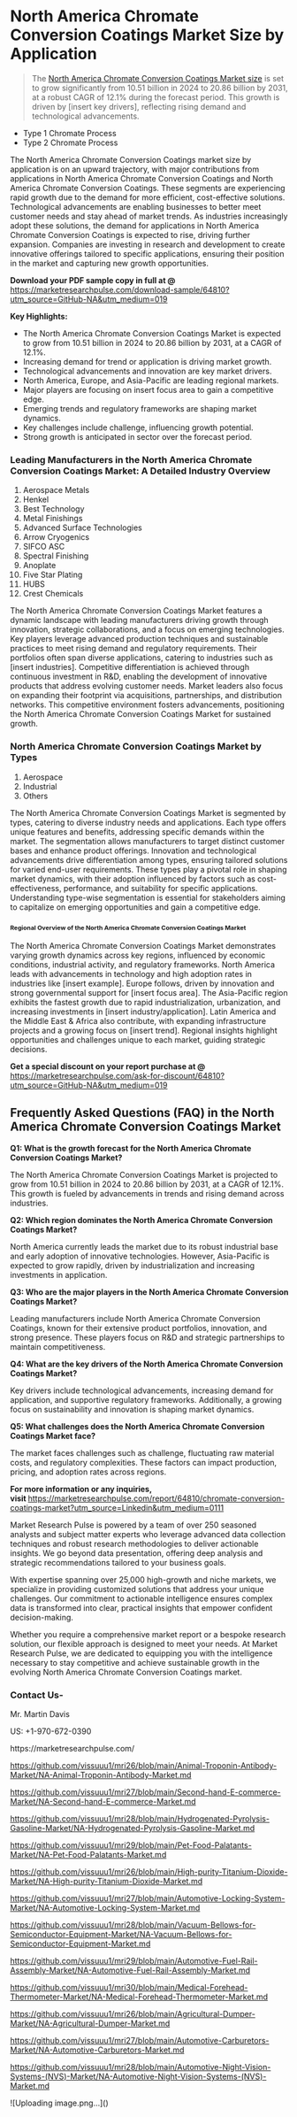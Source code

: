 <h1>North America Chromate Conversion Coatings Market&nbsp;Size by Application</h1><blockquote><p>The <a href="https://marketresearchpulse.com/download-sample/64810?utm_source=GitHub-NA&amp;utm_medium=019">North America Chromate Conversion Coatings Market size</a> is set to grow significantly from 10.51 billion in 2024 to 20.86 billion by 2031, at a robust CAGR of 12.1% during the forecast period. This growth is driven by [insert key drivers], reflecting rising demand and technological advancements.</p></blockquote><ul><li>Type 1 Chromate Process<li> Type 2 Chromate Process</li></ul><p>The North America Chromate Conversion Coatings market size by application is on an upward trajectory, with major contributions from applications in North America Chromate Conversion Coatings and North America Chromate Conversion Coatings. These segments are experiencing rapid growth due to the demand for more efficient, cost-effective solutions. Technological advancements are enabling businesses to better meet customer needs and stay ahead of market trends. As industries increasingly adopt these solutions, the demand for applications in North America Chromate Conversion Coatings is expected to rise, driving further expansion. Companies are investing in research and development to create innovative offerings tailored to specific applications, ensuring their position in the market and capturing new growth opportunities.</p><p><strong>Download your PDF sample copy in full at @ </strong><a href="https://marketresearchpulse.com/download-sample/64810?utm_source=GitHub-NA&amp;utm_medium=019">https://marketresearchpulse.com/download-sample/64810?utm_source=GitHub-NA&amp;utm_medium=019</a></p><p><strong>Key Highlights: </strong></p><ul><li>The North America Chromate Conversion Coatings Market is expected to grow from 10.51 billion in 2024 to 20.86 billion by 2031, at a CAGR of 12.1%.</li><li>Increasing demand for trend or application is driving market growth.</li><li>Technological advancements and innovation are key market drivers.</li><li>North America, Europe, and Asia-Pacific are leading regional markets.</li><li>Major players are focusing on insert focus area to gain a competitive edge.</li><li>Emerging trends and regulatory frameworks are shaping market dynamics.</li><li>Key challenges include challenge, influencing growth potential.</li><li>Strong growth is anticipated in sector over the forecast period.</li></ul><h3>Leading Manufacturers in the North America Chromate Conversion Coatings Market: A Detailed Industry Overview</h3><ol><li>Aerospace Metals</li><li>Henkel</li><li>Best Technology</li><li>Metal Finishings</li><li>Advanced Surface Technologies</li><li>Arrow Cryogenics</li><li>SIFCO ASC</li><li>Spectral Finishing</li><li>Anoplate</li><li>Five Star Plating</li><li>HUBS</li><li>Crest Chemicals</li></ol><div class="flex max-w-full flex-col flex-grow"><div class="min-h-8 text-message flex w-full flex-col items-end gap-2 whitespace-normal break-words [.text-message+&amp;]:mt-5" dir="auto" data-message-author-role="assistant" data-message-id="fd8432e4-4910-450d-b182-61b7bfb0a01f" data-message-model-slug="gpt-4o"><div class="flex w-full flex-col gap-1 empty:hidden first:pt-[3px]"><div class="markdown prose w-full break-words dark:prose-invert light"><p>The North America Chromate Conversion Coatings Market features a dynamic landscape with leading manufacturers driving growth through innovation, strategic collaborations, and a focus on emerging technologies. Key players leverage advanced production techniques and sustainable practices to meet rising demand and regulatory requirements. Their portfolios often span diverse applications, catering to industries such as [insert industries]. Competitive differentiation is achieved through continuous investment in R&amp;D, enabling the development of innovative products that address evolving customer needs. Market leaders also focus on expanding their footprint via acquisitions, partnerships, and distribution networks. This competitive environment fosters advancements, positioning the North America Chromate Conversion Coatings Market for sustained growth.</p></div></div></div></div><h3>North America Chromate Conversion Coatings Market by Types</h3><ol><li>Aerospace<li> Industrial<li> Others</li></ol><div class="flex max-w-full flex-col flex-grow"><div class="min-h-8 text-message flex w-full flex-col items-end gap-2 whitespace-normal break-words [.text-message+&amp;]:mt-5" dir="auto" data-message-author-role="assistant" data-message-id="084470be-0bb7-4664-bddf-5156b4f41249" data-message-model-slug="gpt-4o-mini"><div class="flex w-full flex-col gap-1 empty:hidden first:pt-[3px]"><div class="markdown prose w-full break-words dark:prose-invert light"><p>The North America Chromate Conversion Coatings Market is segmented by types, catering to diverse industry needs and applications. Each type offers unique features and benefits, addressing specific demands within the market. The segmentation allows manufacturers to target distinct customer bases and enhance product offerings. Innovation and technological advancements drive differentiation among types, ensuring tailored solutions for varied end-user requirements. These types play a pivotal role in shaping market dynamics, with their adoption influenced by factors such as cost-effectiveness, performance, and suitability for specific applications. Understanding type-wise segmentation is essential for stakeholders aiming to capitalize on emerging opportunities and gain a competitive edge.</p></div></div></div></div><h3><span style="font-size: 11px;">Regional Overview of the North America Chromate Conversion Coatings Market</span></h3><div class="flex max-w-full flex-col flex-grow"><div class="min-h-8 text-message flex w-full flex-col items-end gap-2 whitespace-normal break-words [.text-message+&amp;]:mt-5" dir="auto" data-message-author-role="assistant" data-message-id="e9038762-ce64-4e30-91c9-9bd413514231" data-message-model-slug="gpt-4o-mini"><div class="flex w-full flex-col gap-1 empty:hidden first:pt-[3px]"><div class="markdown prose w-full break-words dark:prose-invert light"><p>The North America Chromate Conversion Coatings Market demonstrates varying growth dynamics across key regions, influenced by economic conditions, industrial activity, and regulatory frameworks. North America leads with advancements in technology and high adoption rates in industries like [insert example]. Europe follows, driven by innovation and strong governmental support for [insert focus area]. The Asia-Pacific region exhibits the fastest growth due to rapid industrialization, urbanization, and increasing investments in [insert industry/application]. Latin America and the Middle East &amp; Africa also contribute, with expanding infrastructure projects and a growing focus on [insert trend]. Regional insights highlight opportunities and challenges unique to each market, guiding strategic decisions.</p></div></div></div></div><p><strong>Get a special discount on your report purchase at @ </strong><a href="https://marketresearchpulse.com/ask-for-discount/64810?utm_source=GitHub-NA&amp;utm_medium=019">https://marketresearchpulse.com/ask-for-discount/64810?utm_source=GitHub-NA&amp;utm_medium=019</a></p><h2>Frequently Asked Questions (FAQ) in the North America Chromate Conversion Coatings Market</h2><p><strong>Q1: What is the growth forecast for the North America Chromate Conversion Coatings Market?</strong></p><p>The North America Chromate Conversion Coatings Market is projected to grow from 10.51 billion in 2024 to 20.86 billion by 2031, at a CAGR of 12.1%. This growth is fueled by advancements in trends and rising demand across industries.</p><p><strong>Q2: Which region dominates the North America Chromate Conversion Coatings Market?</strong></p><p>North America currently leads the market due to its robust industrial base and early adoption of innovative technologies. However, Asia-Pacific is expected to grow rapidly, driven by industrialization and increasing investments in application.</p><p><strong>Q3: Who are the major players in the North America Chromate Conversion Coatings Market?</strong></p><p>Leading manufacturers include North America Chromate Conversion Coatings, known for their extensive product portfolios, innovation, and strong presence. These players focus on R&amp;D and strategic partnerships to maintain competitiveness.</p><p><strong>Q4: What are the key drivers of the North America Chromate Conversion Coatings Market?</strong></p><p>Key drivers include technological advancements, increasing demand for application, and supportive regulatory frameworks. Additionally, a growing focus on sustainability and innovation is shaping market dynamics.</p><p><strong>Q5: What challenges does the North America Chromate Conversion Coatings Market face?</strong></p><p>The market faces challenges such as challenge, fluctuating raw material costs, and regulatory complexities. These factors can impact production, pricing, and adoption rates across regions.</p><p><strong>For more information or any inquiries, visit&nbsp;</strong><a href="https://marketresearchpulse.com/report/64810/chromate-conversion-coatings-market?utm_source=Linkedin&utm_medium=0111">https://marketresearchpulse.com/report/64810/chromate-conversion-coatings-market?utm_source=Linkedin&utm_medium=0111</a></p><p>Market Research Pulse is powered by a team of over 250 seasoned analysts and subject matter experts who leverage advanced data collection techniques and robust research methodologies to deliver actionable insights. We go beyond data presentation, offering deep analysis and strategic recommendations tailored to your business goals.</p><p>With expertise spanning over 25,000 high-growth and niche markets, we specialize in providing customized solutions that address your unique challenges. Our commitment to actionable intelligence ensures complex data is transformed into clear, practical insights that empower confident decision-making.</p><p>Whether you require a comprehensive market report or a bespoke research solution, our flexible approach is designed to meet your needs. At Market Research Pulse, we are dedicated to equipping you with the intelligence necessary to stay competitive and achieve sustainable growth in the evolving North America Chromate Conversion Coatings market.</p><h3><strong>Contact Us-</strong></h3><p>Mr. Martin Davis</p><p>US: +1-970-672-0390</p><p>https://marketresearchpulse.com/</p><p><a href="https://github.com/vissuuu1/mri26/blob/main/Animal-Troponin-Antibody-Market/NA-Animal-Troponin-Antibody-Market.md">https://github.com/vissuuu1/mri26/blob/main/Animal-Troponin-Antibody-Market/NA-Animal-Troponin-Antibody-Market.md</a></p><p><a href="https://github.com/vissuuu1/mri27/blob/main/Second-hand-E-commerce-Market/NA-Second-hand-E-commerce-Market.md">https://github.com/vissuuu1/mri27/blob/main/Second-hand-E-commerce-Market/NA-Second-hand-E-commerce-Market.md</a></p><p><a href="https://github.com/vissuuu1/mri28/blob/main/Hydrogenated-Pyrolysis-Gasoline-Market/NA-Hydrogenated-Pyrolysis-Gasoline-Market.md">https://github.com/vissuuu1/mri28/blob/main/Hydrogenated-Pyrolysis-Gasoline-Market/NA-Hydrogenated-Pyrolysis-Gasoline-Market.md</a></p><p><a href="https://github.com/vissuuu1/mri29/blob/main/Pet-Food-Palatants-Market/NA-Pet-Food-Palatants-Market.md">https://github.com/vissuuu1/mri29/blob/main/Pet-Food-Palatants-Market/NA-Pet-Food-Palatants-Market.md</a></p><p><a href="https://github.com/vissuuu1/mri26/blob/main/High-purity-Titanium-Dioxide-Market/NA-High-purity-Titanium-Dioxide-Market.md">https://github.com/vissuuu1/mri26/blob/main/High-purity-Titanium-Dioxide-Market/NA-High-purity-Titanium-Dioxide-Market.md</a></p><p><a href="https://github.com/vissuuu1/mri27/blob/main/Automotive-Locking-System-Market/NA-Automotive-Locking-System-Market.md">https://github.com/vissuuu1/mri27/blob/main/Automotive-Locking-System-Market/NA-Automotive-Locking-System-Market.md</a></p><p><a href="https://github.com/vissuuu1/mri28/blob/main/Vacuum-Bellows-for-Semiconductor-Equipment-Market/NA-Vacuum-Bellows-for-Semiconductor-Equipment-Market.md">https://github.com/vissuuu1/mri28/blob/main/Vacuum-Bellows-for-Semiconductor-Equipment-Market/NA-Vacuum-Bellows-for-Semiconductor-Equipment-Market.md</a></p><p><a href="https://github.com/vissuuu1/mri29/blob/main/Automotive-Fuel-Rail-Assembly-Market/NA-Automotive-Fuel-Rail-Assembly-Market.md">https://github.com/vissuuu1/mri29/blob/main/Automotive-Fuel-Rail-Assembly-Market/NA-Automotive-Fuel-Rail-Assembly-Market.md</a></p><p><a href="https://github.com/vissuuu1/mri30/blob/main/Medical-Forehead-Thermometer-Market/NA-Medical-Forehead-Thermometer-Market.md">https://github.com/vissuuu1/mri30/blob/main/Medical-Forehead-Thermometer-Market/NA-Medical-Forehead-Thermometer-Market.md</a></p><p><a href="https://github.com/vissuuu1/mri26/blob/main/Agricultural-Dumper-Market/NA-Agricultural-Dumper-Market.md">https://github.com/vissuuu1/mri26/blob/main/Agricultural-Dumper-Market/NA-Agricultural-Dumper-Market.md</a></p><p><a href="https://github.com/vissuuu1/mri27/blob/main/Automotive-Carburetors-Market/NA-Automotive-Carburetors-Market.md">https://github.com/vissuuu1/mri27/blob/main/Automotive-Carburetors-Market/NA-Automotive-Carburetors-Market.md</a></p><p><a href="https://github.com/vissuuu1/mri28/blob/main/Automotive-Night-Vision-Systems-(NVS)-Market/NA-Automotive-Night-Vision-Systems-(NVS)-Market.md">https://github.com/vissuuu1/mri28/blob/main/Automotive-Night-Vision-Systems-(NVS)-Market/NA-Automotive-Night-Vision-Systems-(NVS)-Market.md</a></p>
![Uploading image.png…]()
